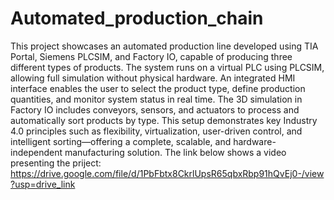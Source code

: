 # Automated_production_chain
This project showcases an automated production line developed using TIA Portal, Siemens PLCSIM, and Factory IO, capable of producing three different types of products. The system runs on a virtual PLC using PLCSIM, allowing full simulation without physical hardware. An integrated HMI interface enables the user to select the product type, define production quantities, and monitor system status in real time. The 3D simulation in Factory IO includes conveyors, sensors, and actuators to process and automatically sort products by type. This setup demonstrates key Industry 4.0 principles such as flexibility, virtualization, user-driven control, and intelligent sorting—offering a complete, scalable, and hardware-independent manufacturing solution.
The link below shows a video presenting the priject:
https://drive.google.com/file/d/1PbFbtx8CkrlUpsR65qbxRbp91hQvEj0-/view?usp=drive_link

